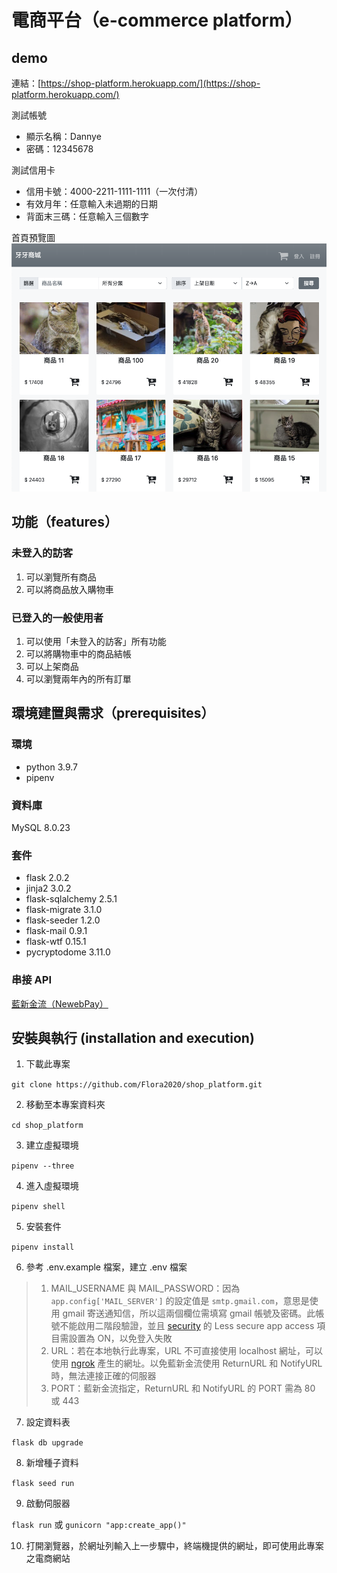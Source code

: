 # 電商平台（e-commerce platform）
## demo
連結：[https://shop-platform.herokuapp.com/](https://shop-platform.herokuapp.com/)

測試帳號
- 顯示名稱：Dannye
- 密碼：12345678

測試信用卡
- 信用卡號：4000-2211-1111-1111（一次付清）
- 有效月年：任意輸入未過期的日期
- 背面末三碼：任意輸入三個數字

首頁預覽圖
![shop-platform preview image](https://github.com/Flora2020/images/blob/main/shop-platform.png?raw=true)

## 功能（features）
### 未登入的訪客
1. 可以瀏覽所有商品
2. 可以將商品放入購物車

### 已登入的一般使用者
1. 可以使用「未登入的訪客」所有功能
2. 可以將購物車中的商品結帳
3. 可以上架商品
4. 可以瀏覽兩年內的所有訂單

## 環境建置與需求（prerequisites）
### 環境
- python 3.9.7
- pipenv

### 資料庫
MySQL 8.0.23

### 套件
- flask 2.0.2
- jinja2 3.0.2
- flask-sqlalchemy 2.5.1
- flask-migrate 3.1.0
- flask-seeder 1.2.0
- flask-mail 0.9.1
- flask-wtf 0.15.1
- pycryptodome 3.11.0

### 串接 API
[藍新金流（NewebPay）](https://www.newebpay.com/website/Page/content/download_api)

## 安裝與執行 (installation and execution)
1. 下載此專案
 
``git clone https://github.com/Flora2020/shop_platform.git``

2. 移動至本專案資料夾

``cd shop_platform``

3. 建立虛擬環境

``pipenv --three``

4. 進入虛擬環境

``pipenv shell``

5. 安裝套件

``pipenv install``

6. 參考 .env.example 檔案，建立 .env 檔案
  > 1. MAIL_USERNAME 與 MAIL_PASSWORD：因為 `app.config['MAIL_SERVER']` 的設定值是 `smtp.gmail.com`，意思是使用 gmail 寄送通知信，所以這兩個欄位需填寫 gmail 帳號及密碼。此帳號不能啟用二階段驗證，並且 [security](https://myaccount.google.com/u/2/security) 的 Less secure app access 項目需設置為 ON，以免登入失敗
  > 2. URL：若在本地執行此專案，URL 不可直接使用 localhost 網址，可以使用 [ngrok](https://ngrok.com/) 產生的網址。以免藍新金流使用 ReturnURL 和 NotifyURL 時，無法連接正確的伺服器
  > 3. PORT：藍新金流指定，ReturnURL 和 NotifyURL 的 PORT 需為 80 或 443

7. 設定資料表

``flask db upgrade``

8. 新增種子資料

``flask seed run``

9. 啟動伺服器

``flask run`` 或 ``gunicorn "app:create_app()"``

10. 打開瀏覽器，於網址列輸入上一步驟中，終端機提供的網址，即可使用此專案之電商網站
